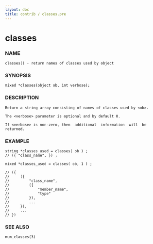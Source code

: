 ```yaml
---
layout: doc
title: contrib / classes.pre
---
```

# classes

### NAME

    classes() - return names of classes used by object

### SYNOPSIS

    mixed *classes(object ob, int verbose);

### DESCRIPTION

    Return a string array consisting of names of classes used by <ob>.

    The <verbose> parameter is optional and by default 0.

    If <verbose> is non-zero, then  additional  information  will  be
    returned.

### EXAMPLE

    string *classes_used = classes( ob ) ;
    // ({ "class_name", }) ;

    mixed *classes_used = classes( ob, 1 ) ;

    // ({
    //     ({
    //         "class_name",
    //         ({
    //             "member_name",
    //             "type"
    //         }),
    //         ...
    //     }),
    //     ...
    // })

### SEE ALSO

    num_classes(3)

